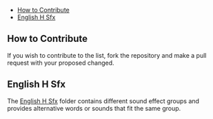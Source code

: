 

<!-- toc -->

- [How to Contribute](#how-to-contribute)
- [English H Sfx](#english-h-sfx)

<!-- tocstop -->

## How to Contribute

If you wish to contribute to the list, fork the repository and make a pull request with your proposed changed.

## English H Sfx

The [English H Sfx](./H-sfx-EN/) folder contains different sound effect groups and provides alternative words or sounds that fit the same group.

